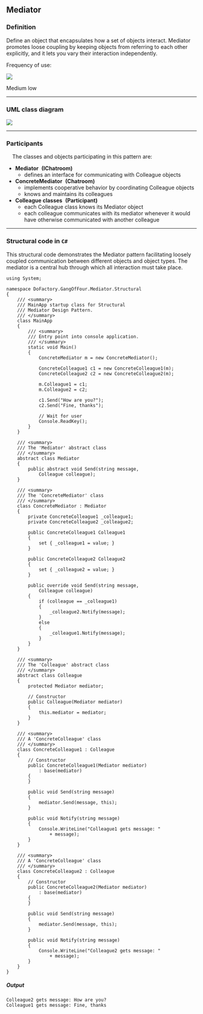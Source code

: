 Mediator
------

### Definition

Define an object that encapsulates how a set of objects interact. Mediator promotes loose coupling by keeping objects from referring to each other explicitly, and it lets you vary their interaction independently.

Frequency of use:

![](https://www.dofactory.com/images/use_medium_low.gif)

Medium low

* * * * *

### UML class diagram

![](https://www.dofactory.com/images/diagrams/net/mediator.gif)

* * * * *

### Participants

    The classes and objects participating in this pattern are:

-   **Mediator**  **(IChatroom)**
    -   defines an interface for communicating with Colleague objects
-   **ConcreteMediator**  **(Chatroom)**
    -   implements cooperative behavior by coordinating Colleague objects
    -   knows and maintains its colleagues
-   **Colleague classes**  **(Participant)**
    -   each Colleague class knows its Mediator object
    -   each colleague communicates with its mediator whenever it would have otherwise communicated with another colleague

* * * * *

### Structural code in `C#`

This structural code demonstrates the Mediator pattern facilitating loosely coupled communication between different objects and object types. The mediator is a central hub through which all interaction must take place.

    using System;
    
    namespace DoFactory.GangOfFour.Mediator.Structural
    {
        /// <summary>
        /// MainApp startup class for Structural 
        /// Mediator Design Pattern.
        /// </summary>
        class MainApp
        {
            /// <summary>
            /// Entry point into console application.
            /// </summary>
            static void Main()
            {
                ConcreteMediator m = new ConcreteMediator();
    
                ConcreteColleague1 c1 = new ConcreteColleague1(m);
                ConcreteColleague2 c2 = new ConcreteColleague2(m);
    
                m.Colleague1 = c1;
                m.Colleague2 = c2;
    
                c1.Send("How are you?");
                c2.Send("Fine, thanks");
    
                // Wait for user
                Console.ReadKey();
            }
        }
    
        /// <summary>
        /// The 'Mediator' abstract class
        /// </summary>
        abstract class Mediator
        {
            public abstract void Send(string message,
                Colleague colleague);
        }
    
        /// <summary>
        /// The 'ConcreteMediator' class
        /// </summary>
        class ConcreteMediator : Mediator
        {
            private ConcreteColleague1 _colleague1;
            private ConcreteColleague2 _colleague2;
    
            public ConcreteColleague1 Colleague1
            {
                set { _colleague1 = value; }
            }
    
            public ConcreteColleague2 Colleague2
            {
                set { _colleague2 = value; }
            }
    
            public override void Send(string message,
                Colleague colleague)
            {
                if (colleague == _colleague1)
                {
                    _colleague2.Notify(message);
                }
                else
                {
                    _colleague1.Notify(message);
                }
            }
        }
    
        /// <summary>
        /// The 'Colleague' abstract class
        /// </summary>
        abstract class Colleague
        {
            protected Mediator mediator;
    
            // Constructor
            public Colleague(Mediator mediator)
            {
                this.mediator = mediator;
            }
        }
    
        /// <summary>
        /// A 'ConcreteColleague' class
        /// </summary>
        class ConcreteColleague1 : Colleague
        {
            // Constructor
            public ConcreteColleague1(Mediator mediator)
                : base(mediator)
            {
            }
    
            public void Send(string message)
            {
                mediator.Send(message, this);
            }
    
            public void Notify(string message)
            {
                Console.WriteLine("Colleague1 gets message: "
                    + message);
            }
        }
    
        /// <summary>
        /// A 'ConcreteColleague' class
        /// </summary>
        class ConcreteColleague2 : Colleague
        {
            // Constructor
            public ConcreteColleague2(Mediator mediator)
                : base(mediator)
            {
            }
    
            public void Send(string message)
            {
                mediator.Send(message, this);
            }
    
            public void Notify(string message)
            {
                Console.WriteLine("Colleague2 gets message: "
                    + message);
            }
        }
    }

##### Output

    Colleague2 gets message: How are you?
    Colleague1 gets message: Fine, thanks